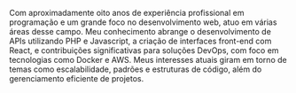Com aproximadamente oito anos de experiência profissional em programação e um grande foco no desenvolvimento web, atuo em várias áreas desse campo. Meu conhecimento abrange o desenvolvimento de APIs utilizando PHP e Javascript, a criação de interfaces front-end com React, e contribuições significativas para soluções DevOps, com foco em tecnologias como Docker e AWS. Meus interesses atuais giram em torno de temas como escalabilidade, padrões e estruturas de código, além do gerenciamento eficiente de projetos.